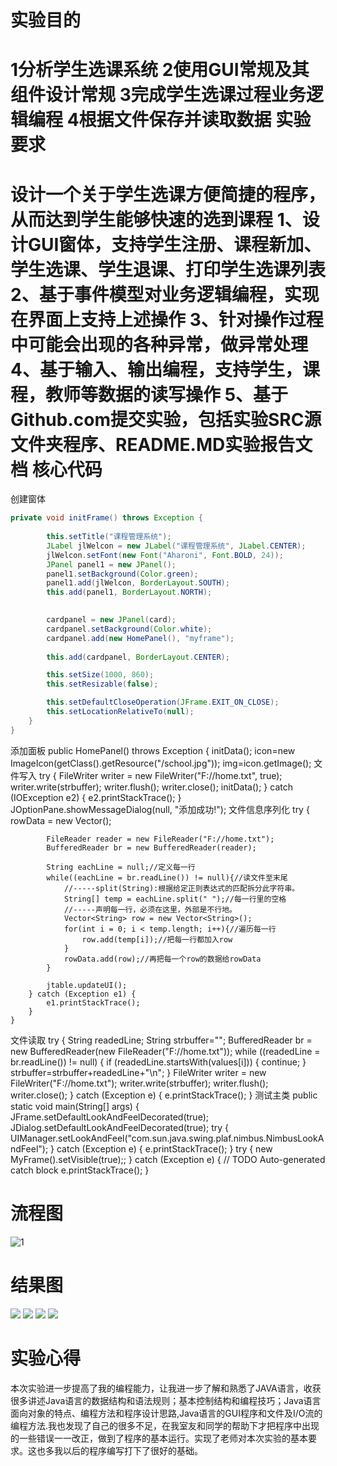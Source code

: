 实验目的
====================
1分析学生选课系统
2使用GUI常规及其组件设计常规
3完成学生选课过程业务逻辑编程
4根据文件保存并读取数据
实验要求
===================
设计一个关于学生选课方便简捷的程序，从而达到学生能够快速的选到课程
1、设计GUI窗体，支持学生注册、课程新加、学生选课、学生退课、打印学生选课列表
2、基于事件模型对业务逻辑编程，实现在界面上支持上述操作
3、针对操作过程中可能会出现的各种异常，做异常处理
4、基于输入、输出编程，支持学生，课程，教师等数据的读写操作
5、基于Github.com提交实验，包括实验SRC源文件夹程序、README.MD实验报告文档
核心代码
=========================
创建窗体
```java
private void initFrame() throws Exception {
		
		this.setTitle("课程管理系统");
		JLabel jlWelcon = new JLabel("课程管理系统", JLabel.CENTER);
		jlWelcon.setFont(new Font("Aharoni", Font.BOLD, 24));
		JPanel panel1 = new JPanel();
		panel1.setBackground(Color.green);
		panel1.add(jlWelcon, BorderLayout.SOUTH);
		this.add(panel1, BorderLayout.NORTH);
		

		cardpanel = new JPanel(card);
		cardpanel.setBackground(Color.white);
		cardpanel.add(new HomePanel(), "myframe");
		
		this.add(cardpanel, BorderLayout.CENTER);

		this.setSize(1000, 860);
		this.setResizable(false);

		this.setDefaultCloseOperation(JFrame.EXIT_ON_CLOSE);
		this.setLocationRelativeTo(null);
	}
}
```
添加面板
public HomePanel() throws Exception {
		initData();
		icon=new ImageIcon(getClass().getResource("/school.jpg"));
		img=icon.getImage();
文件写入
      try {
		        	FileWriter writer = new FileWriter("F://home.txt", true);
		        	writer.write(strbuffer);
		        	writer.flush();
		        	writer.close();
		        	initData();
		        } catch (IOException e2) {
		            e2.printStackTrace();
		        }
				JOptionPane.showMessageDialog(null, "添加成功!");
文件信息序列化
		try {
			rowData = new Vector<Vector>();
			
		    FileReader reader = new FileReader("F://home.txt");
			BufferedReader br = new BufferedReader(reader);
	 
			String eachLine = null;//定义每一行
			while((eachLine = br.readLine()) != null){//读文件至末尾
				//-----split(String):根据给定正则表达式的匹配拆分此字符串。
				String[] temp = eachLine.split(" ");//每一行里的空格
				//-----声明每一行，必须在这里，外部是不行地。
				Vector<String> row = new Vector<String>();
				for(int i = 0; i < temp.length; i++){//遍历每一行
					row.add(temp[i]);//把每一行都加入row
				}
				rowData.add(row);//再把每一个row的数据给rowData
			}
			
			jtable.updateUI();
		} catch (Exception e1) {
			e1.printStackTrace();
		}
	}
  文件读取
  try {
				String readedLine;
				String strbuffer="";
	            BufferedReader br = new BufferedReader(new FileReader("F://home.txt"));
	            while ((readedLine = br.readLine()) != null) {
	                if (readedLine.startsWith(values[i])) {
	                    continue;
	                }
	                strbuffer=strbuffer+readedLine+"\n";
	            }
	            FileWriter writer = new FileWriter("F://home.txt");
	            writer.write(strbuffer);
	            writer.flush();
	            writer.close();
	        } catch (Exception e) {
	            e.printStackTrace();
	        } 
 测试主类
	public static void main(String[] args) {
		JFrame.setDefaultLookAndFeelDecorated(true);
		JDialog.setDefaultLookAndFeelDecorated(true);
		try {
			UIManager.setLookAndFeel("com.sun.java.swing.plaf.nimbus.NimbusLookAndFeel");
		} catch (Exception e) {
			e.printStackTrace();
		}
		try {
			new MyFrame().setVisible(true);;
		} catch (Exception e) {
			// TODO Auto-generated catch block
			e.printStackTrace();
		}



流程图
===================
![1](https://github.com/Scorpioyyz/SY5/blob/master/%E6%B5%81%E7%A8%8B%E5%9B%BE.png)



结果图
=====================
![](https://github.com/Scorpioyyz/SY5/blob/master/%E6%B7%BB%E5%8A%A0%E8%AF%BE%E7%A8%8B%E4%BF%A1%E6%81%AF%E7%95%8C%E9%9D%A2.png)
![](https://github.com/Scorpioyyz/SY5/blob/master/%E8%BE%93%E5%87%BA%E5%88%B0%E6%96%87%E4%BB%B6%E6%98%BE%E7%A4%BA.png)
![](https://github.com/Scorpioyyz/SY5/blob/master/%E5%88%A0%E9%99%A4%E9%80%89%E8%AF%BE%E4%BF%A1%E6%81%AF%E7%95%8C%E9%9D%A2.png)
![](https://github.com/Scorpioyyz/SY5/blob/master/%E6%9F%A5%E8%AF%A2%E5%AE%8C%E9%80%89%E8%AF%BE%E4%BF%A1%E6%81%AF%E9%A1%B5%E9%9D%A2.png)

实验心得
=====================
本次实验进一步提高了我的编程能力，让我进一步了解和熟悉了JAVA语言，收获很多讲述Java语言的数据结构和语法规则；基本控制结构和编程技巧；Java语言面向对象的特点、编程方法和程序设计思路,Java语言的GUI程序和文件及I/O流的编程方法.我也发现了自己的很多不足，在我室友和同学的帮助下才把程序中出现的一些错误一一改正，做到了程序的基本运行。实现了老师对本次实验的基本要求。这也多我以后的程序编写打下了很好的基础。
